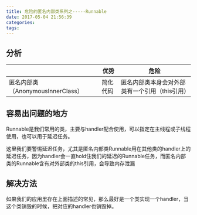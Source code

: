 ```yaml
---
title: 危险的匿名内部类系列之-----Runnable
date: 2017-05-04 21:56:39
categories:
tags:
---
```


## 分析
||优势|危险|
|-|-|-|
|匿名内部类（AnonymousInnerClass）|简化代码|匿名内部类本身会对外部类有一个引用（this引用）|

## 容易出问题的地方
Runnable是我们常用的类，主要与handler配合使用，可以指定在主线程或子线程使用，也可以用于延迟任务。

这里我们要警惕延迟任务，尤其是匿名内部类Runnable用在其他类的handler上的延迟任务，因为handler会一直hold住我们的延迟的Runnable任务，而匿名内部类的Runnable含有对外部类的this引用，会导致内存泄漏

## 解决方法
如果我们的应用里存在上面描述的常见，那么最好是一个类实现一个handler，当这个类销毁的时候，把对应的handler也销毁掉。